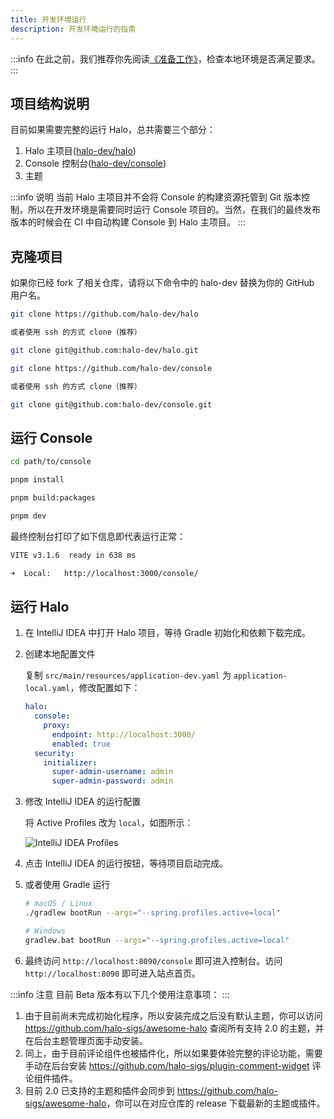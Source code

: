 ```yaml
---
title: 开发环境运行
description: 开发环境运行的指南
---
```


:::info
在此之前，我们推荐你先阅读[《准备工作》](./prepare)，检查本地环境是否满足要求。
:::

## 项目结构说明

目前如果需要完整的运行 Halo，总共需要三个部分：

1. Halo 主项目([halo-dev/halo](https://github.com/halo-dev/halo))
2. Console 控制台([halo-dev/console](https://github.com/halo-dev/console))
3. 主题

:::info 说明
当前 Halo 主项目并不会将 Console 的构建资源托管到 Git 版本控制，所以在开发环境是需要同时运行 Console 项目的。当然，在我们的最终发布版本的时候会在 CI 中自动构建 Console 到 Halo 主项目。
:::

## 克隆项目

如果你已经 fork 了相关仓库，请将以下命令中的 halo-dev 替换为你的 GitHub 用户名。

```bash
git clone https://github.com/halo-dev/halo

或者使用 ssh 的方式 clone（推荐）

git clone git@github.com:halo-dev/halo.git
```

```bash
git clone https://github.com/halo-dev/console

或者使用 ssh 的方式 clone（推荐）

git clone git@github.com:halo-dev/console.git
```

## 运行 Console

```bash
cd path/to/console
```

```bash
pnpm install 
```

```bash
pnpm build:packages
```

```bash
pnpm dev
```

最终控制台打印了如下信息即代表运行正常：

```bash
VITE v3.1.6  ready in 638 ms

➜  Local:   http://localhost:3000/console/
```

## 运行 Halo

1. 在 IntelliJ IDEA 中打开 Halo 项目，等待 Gradle 初始化和依赖下载完成。
2. 创建本地配置文件

    复制 `src/main/resources/application-dev.yaml` 为 `application-local.yaml`，修改配置如下：

    ```yaml
    halo:
      console:
        proxy:
          endpoint: http://localhost:3000/
          enabled: true
      security:
        initializer:
          super-admin-username: admin
          super-admin-password: admin
    ```

3. 修改 IntelliJ IDEA 的运行配置

    将 Active Profiles 改为 `local`，如图所示：

    ![IntelliJ IDEA Profiles](/img/developer-run/IntelliJ-IDEA-Profiles.png)

4. 点击 IntelliJ IDEA 的运行按钮，等待项目启动完成。

5. 或者使用 Gradle 运行

    ```bash
    # macOS / Linux
    ./gradlew bootRun --args="--spring.profiles.active=local"

    # Windows
    gradlew.bat bootRun --args="--spring.profiles.active=local"
    ```

6. 最终访问 `http://localhost:8090/console` 即可进入控制台。访问 `http://localhost:8090` 即可进入站点首页。

:::info 注意
目前 Beta 版本有以下几个使用注意事项：
:::

1. 由于目前尚未完成初始化程序，所以安装完成之后没有默认主题，你可以访问 <https://github.com/halo-sigs/awesome-halo> 查阅所有支持 2.0 的主题，并在后台主题管理页面手动安装。
2. 同上，由于目前评论组件也被插件化，所以如果要体验完整的评论功能，需要手动在后台安装 <https://github.com/halo-sigs/plugin-comment-widget> 评论组件插件。
3. 目前 2.0 已支持的主题和插件会同步到 <https://github.com/halo-sigs/awesome-halo>，你可以在对应仓库的 release 下载最新的主题或插件。

